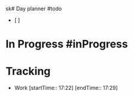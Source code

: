 sk# Day planner #todo 
- [ ] 

# In Progress #inProgress 

# Tracking
- Work [startTime:: 17:22] [endTime:: 17:29]